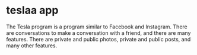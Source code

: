 # teslaa app
 The Tesla program is a program similar to Facebook and Instagram. There are conversations to make a conversation with a friend, and there are many features. There are private and public photos, private and public posts, and many other features.
